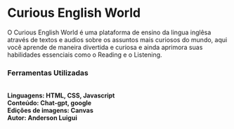 <h1> Curious English World </h1>
<p> O Curious English World é uma plataforma de ensino da lingua inglêsa através de textos e audios sobre os assuntos mais curiosos do mundo, aqui você aprende de maneira divertida e curiosa e ainda aprimora suas habilidades essenciais como o Reading e o Listening. </p>

<h3> Ferramentas Utilizadas </h3> <br>  
<strong>Linguagens: HTML, CSS, Javascript</strong><br>  
<strong>Conteúdo: Chat-gpt, google</strong><br>  
<strong>Edições de imagens: Canvas </strong><br>  
<strong>Autor: Anderson Luigui</strong><br>  

